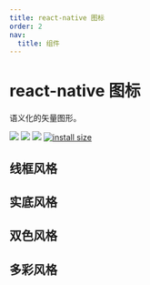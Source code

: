 ```yaml
---
title: react-native 图标
order: 2
nav:
  title: 组件
---
```


# react-native 图标

语义化的矢量图形。

[icons-react-native-npm-url]: https://www.npmjs.com/package/@catpawx/icons-react-native

[![](https://img.shields.io/npm/v/@catpawx/icons-react-native.svg)][icons-react-native-npm-url]
[![](https://img.shields.io/npm/dm/@catpawx/icons-react-native.svg)][icons-react-native-npm-url]
[![](https://img.shields.io/badge/language-typescript-blue.svg)](https://www.typescriptlang.org/)
[![install size](https://packagephobia.com/badge?p=@catpawx/icons-react-native)](https://packagephobia.com/result?p=@catpawx/icons-react-native)

<!-- ```tsx
/**
 * defaultShowCode: true
 */
import React from 'react'
import { View } from 'react-native'
import { RightOutlined } from '@catpawx/icons-react-native'

export default () => {
  return (
    <View style={{ flexDirection: 'row' }}>
      <RightOutlined
        color="#987"
        size={40}
        onPress={() => {
          console.log('onPress1')
        }}
      />
    </View>
  )
}
``` -->

## 线框风格

<code compact inline src="./icons-react-native/Outlined.tsx"></code>

## 实底风格

<code compact inline src="./icons-react-native/Filled.tsx"></code>

## 双色风格

<code compact inline src="./icons-react-native/TwoTone.tsx"></code>

## 多彩风格

<code compact inline src="./icons-react-native/MultiTone.tsx"></code>
